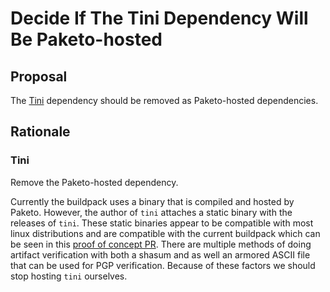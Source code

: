 # Decide If The Tini Dependency Will Be Paketo-hosted

## Proposal

The [Tini](https://github.com/paketo-buildpacks/tini/blob/main/buildpack.toml)
dependency should be removed as Paketo-hosted dependencies.

## Rationale

### Tini

Remove the Paketo-hosted dependency.

Currently the buildpack uses a binary that is compiled and hosted by Paketo.
However, the author of `tini` attaches a static binary with the releases of
`tini`. These static binaries appear to be compatible with most linux
distributions and are compatible with the current buildpack which can be seen
in this [proof of concept
PR](https://github.com/paketo-buildpacks/tini/pull/274). There are multiple
methods of doing artifact verification with both a shasum and as well an
armored ASCII file that can be used for PGP verification. Because of these
factors we should stop hosting `tini` ourselves.
